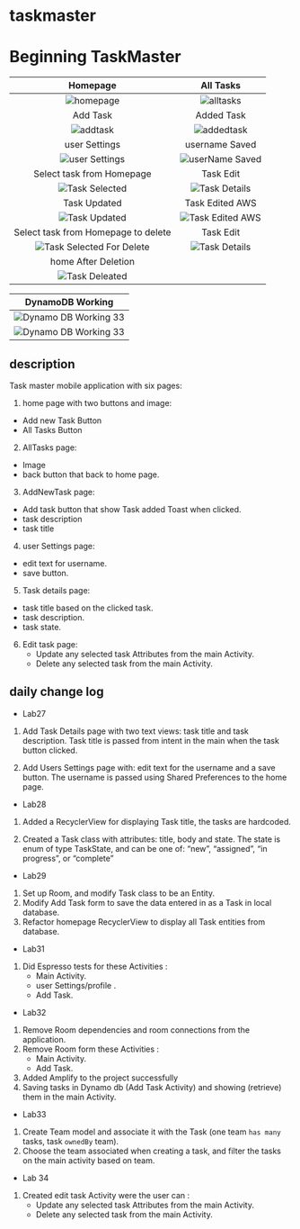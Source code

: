# taskmaster
# Beginning TaskMaster

| Homepage | All Tasks |
|:---:|:---:|
| ![homepage](./screenshots/homelab34.png) | ![alltasks](./screenshots/AllTasks.png) |
| Add Task | Added Task |
| ![addtask](./screenshots/AddTasklab33.png) | ![addedtask](./screenshots/TaskAddedlab33.png) |
| user Settings | username Saved |
| ![user Settings](./screenshots/userSettings.png) | ![userName Saved](./screenshots/userNameSaved.png) |
| Select task from Homepage | Task Edit |
| ![Task Selected](./screenshots/TaskSelected34.png) | ![Task Details](./screenshots/EditTasklab34.png) | 
| Task Updated | Task Edited AWS |
| ![Task Updated](./screenshots/TaskEditedlab34.png) | ![Task Edited AWS](./screenshots/TaskEditedlab34AWS.png) |
| Select task from Homepage to delete | Task Edit |
| ![Task Selected For Delete](./screenshots/TaskSelectedForDelete34.png) | ![Task Details](./screenshots/TaskDeleated34.png) | 
| home After Deletion |  |
| ![Task Deleated](./screenshots/homelab34AfterDeletion.png) |  |

| DynamoDB Working |
|:---:| 
| ![Dynamo DB Working 33](./screenshots/DynamoDBWorking33.png) |
| ![Dynamo DB Working 33](./screenshots/DynamoDBWorking33Teams.png) |

## description
Task master mobile application with six pages:
1. home page with two buttons and image:
  - Add new Task Button
  - All Tasks Button
2. AllTasks page:
 - Image
 - back button that back to home page.

3. AddNewTask page:
  - Add task button that show Task added Toast when clicked.
  - task description
  - task title

4. user Settings page:
  - edit text for username.
  - save button.

5. Task details page:
  - task title based on the clicked task.
  - task description.
  - task state.
6. Edit task page:
   - Update any selected task Attributes from the main Activity.
   - Delete any selected task  from the main Activity.  

## daily change log
- Lab27
 1. Add Task Details page with two text views: task title and task description. Task title is passed from intent in the main when the task button clicked.

 2. Add Users Settings page with: edit text for the username and a save button. The username is passed using Shared Preferences to the home page.

- Lab28
1. Added a RecyclerView for displaying Task title, the tasks are hardcoded.

2. Created a Task class with attributes: title, body and state. The state is enum of type TaskState, and can be one of: “new”, “assigned”, “in progress”, or “complete”

- Lab29
1. Set up Room, and modify Task class to be an Entity.
2. Modify Add Task form to save the data entered in as a Task in local database.
3. Refactor homepage RecyclerView to display all Task entities from database.

- Lab31
1. Did Espresso tests for these Activities :
   - Main Activity.
   - user Settings/profile .
   - Add Task.

- Lab32
1. Remove Room dependencies and room connections from the application.
2. Remove Room form these Activities :
   - Main Activity. 
   - Add Task.
3. Added Amplify to the project successfully
4. Saving tasks in Dynamo db (Add Task Activity) and showing (retrieve) them in the main Activity.

- Lab33
1. Create Team model and associate it with the Task (one team `has many` tasks,  task  `ownedBy` team).
2. Choose the team associated when creating a task, and filter the tasks on the main activity based on team.

- Lab 34
1. Created edit task Activity were the user can :
   - Update any selected task Attributes from the main Activity.
   - Delete any selected task  from the main Activity.
